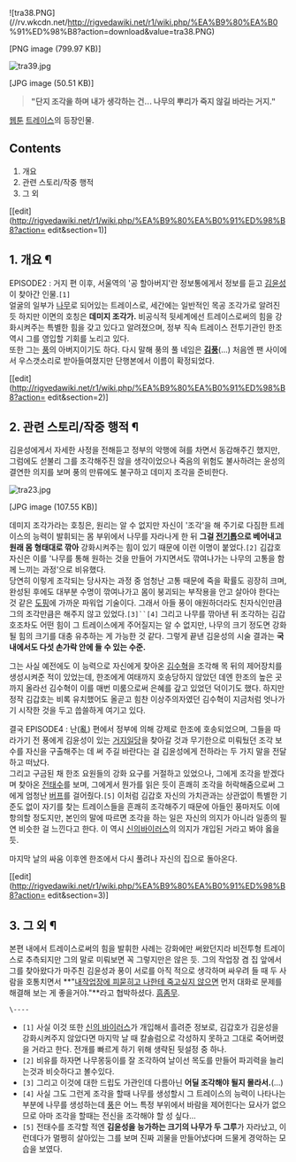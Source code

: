![tra38.PNG](//rv.wkcdn.net/http://rigvedawiki.net/r1/wiki.php/%EA%B9%80%EA%B0
%91%ED%98%B8?action=download&value=tra38.PNG)

[PNG image (799.97 KB)]

  

![tra39.jpg](//rv.wkcdn.net/http://rigvedawiki.net/r1/pds/uploadfile/tra39.jpg
)

[JPG image (50.51 KB)]

  

> **"단지 조각을 하며 내가 생각하는 건... 나무의 뿌리가 죽지 않길 바라는 거지."**

[웹툰](%EC%9B%B9%ED%88%B0.md)
[트레이스](%ED%8A%B8%EB%A0%88%EC%9D%B4%EC%8A%A4%28%EC%9B%B9%ED%88%B0%29.md)의
등장인물.

## Contents

    

1. 개요 
2. 관련 스토리/작중 행적 
3. 그 외 

[[edit](http://rigvedawiki.net/r1/wiki.php/%EA%B9%80%EA%B0%91%ED%98%B8?action=
edit&section=1)]

## 1. 개요 ¶

EPISODE2 : 거지 편 이후, 서울역의 '공 할아버지'란 정보통에게서 정보를 듣고
[김윤성](%EA%B9%80%EC%9C%A4%EC%84%B1.md)이 찾아간 인물.`[1]`  
얼굴의 일부가 [나무](%EB%82%98%EB%AC%B4.md)로 되어있는 트레이스로, 세간에는 일반적인 목공 조각가로 알려진 듯
하지만 이면의 호칭은 **데미지 조각가.** 비공식적 뒷세계에선 트레이스로써의 힘을 강화시켜주는 특별한 힘을 갖고 있다고 알려졌으며, 정부
직속 트레이스 전투기관인 한조 역시 그를 영입할 기회를 노리고 있다.  
또한 그는 [풍](%EA%B9%80%ED%92%8D%28%ED%8A%B8%EB%A0%88%EC%9D%B4%EC%8A%A4%29.md)의
아버지이기도 하다. 다시 말해 풍의 풀 네임은 **[김풍](%EA%B9%80%ED%92%8D.md)**(...) 처음엔 팬 사이에서
우스갯소리로 받아들여졌지만 단행본에서 이름이 확정되었다.

  

[[edit](http://rigvedawiki.net/r1/wiki.php/%EA%B9%80%EA%B0%91%ED%98%B8?action=
edit&section=2)]

## 2. 관련 스토리/작중 행적 ¶

김윤성에게서 자세한 사정을 전해듣고 정부의 악행에 혀를 차면서 동감해주긴 했지만, 그럼에도 섣불리 그를 조각해주진 않을 생각이었으나 죽음의
위험도 불사하려는 윤성의 결연한 의지를 보며 풍의 만류에도 불구하고 데미지 조각을 준비한다.

  

![tra23.jpg](//rv.wkcdn.net/http://rigvedawiki.net/r1/pds/uploadfile/tra23.jpg
)

[JPG image (107.55 KB)]

  

데미지 조각가라는 호칭은, 원리는 알 수 없지만 자신이 '조각'을 해 주기로 다짐한 트레이스의 능력이 발휘되는 몸 부위에서 나무를 자라나게
한 뒤 **그걸 [전기톱](%EC%A0%84%EA%B8%B0%ED%86%B1.md)으로 베어내고 원래 몸 형태대로 깎아** 강화시켜주는
힘이 있기 때문에 이런 이명이 붙었다.`[2]` 김갑호 자신은 이를 '나무를 통해 원하는 것을 만들어 가지면서도 깎여나가는 나무의 고통을
함께 느끼는 과정'으로 비유했다.  
당연히 이렇게 조각되는 당사자는 과정 중 엄청난 고통 때문에 죽을 확률도 굉장히 크며, 완성된 후에도 대부분 수명이 깎여나가고 몸이 붕괴되는
부작용을 안고 살아야 한다는 것 같은 [도핑](%EB%8F%84%ED%95%91.md)에 가까운 파워업 기술이다. 그래서 아들 풍이
애원하더라도 친자식인만큼 그의 조각만큼은 해주지 않고 있었다.`[3]``[4]` 그리고 나무를 깎아낸 뒤 조각하는 김갑호조차도 어떤 힘이 그
트레이스에게 주어질지는 알 수 없지만, 나무의 크기 정도면 강화될 힘의 크기를 대충 유추하는 게 가능한 것 같다. 그렇게 끝낸 김윤성의 시술
결과는 **국내에서도 다섯 손가락 안에 들 수 있는 수준.**

  

그는 사실 예전에도 이 능력으로 자신에게 찾아온 [김수혁](%EA%B9%80%EC%88%98%ED%98%81.md)을 조각해 목 뒤의
제어장치를 생성시켜준 적이 있었는데, 한조에게 여태까지 호송당하지 않았던 데엔 한조의 높은 곳까지 올라선 김수혁이 이를 매번 미룸으로써
은혜를 갚고 있었던 덕이기도 했다. 하지만 정작 김갑호는 비록 유치했어도 올곧고 힘찬 이상주의자였던 김수혁이 지금처럼 엇나가기 시작한 것을
두고 씁쓸하게 여기고 있다.

  

결국 EPISODE4 : 난(亂) 편에서 정부에 의해 강제로 한조에 호송되었으며, 그들을 따라가기 전 풍에게 김윤성이 있는
[거지일당](%EA%B1%B0%EC%A7%80%EC%9D%BC%EB%8B%B9.md)을 찾아갈 것과 무기한으로 미뤄뒀던 조각 보수를
자신을 구출해주는 데 써 주길 바란다는 걸 김윤성에게 전하라는 두 가지 말을 전달하고 떠났다.  
그리고 구금된 채 한조 요원들의 강화 요구를 거절하고 있었으나, 그에게 조각을 받겠다며 찾아온
[전태수](%EC%A0%84%ED%83%9C%EC%88%98.md)를 보며, 그에게서 뭔가를 읽은 듯이 흔쾌히 조각을 허락해줌으로써
그에게 엄청난 [버프](%EB%B2%84%ED%94%84.md)를 걸어줬다.`[5]` 이처럼 김갑호 자신의 가치관과는 상관없이 특별한
기준도 없이 자기를 찾는 트레이스들을 흔쾌히 조각해주기 때문에 아들인 풍마저도 이에 항의할 정도지만, 본인의 말에 따르면 조각을 하는 일은
자신의 의지가 아니라 일종의 필연 비슷한 걸 느낀다고 한다. 이 역시 [신의바이러스](%EC%8B%A0%EC%9D%98%20%EB%B0%94%EC%9D%B4%EB%9F%AC%EC%8A%A4.md)의 의지가
개입된 거라고 봐야 옳을 듯.

  

마지막 날의 싸움 이후엔 한조에서 다시 풀려나 자신의 집으로 돌아온다.

  

[[edit](http://rigvedawiki.net/r1/wiki.php/%EA%B9%80%EA%B0%91%ED%98%B8?action=
edit&section=3)]

## 3. 그 외 ¶

본편 내에서 트레이스로써의 힘을 발휘한 사례는 강화에만 써왔던지라 비전투형 트레이스로 추측되지만 그의 말로 미뤄보면 꼭 그렇지만은 않은 듯.
그의 작업장 겸 집 앞에서 그를 찾아왔다가 마주친 김윤성과 풍이 서로를 아직 적으로 생각하며 싸우려 들 때 두 사람을 호통치면서 **"[내작업장에 피묻히고 나한테 죽고싶지 않으면](%EC%9C%A0%ED%98%88%EC%82%AC%ED%83%9C.md) 먼저 대화로 문제를
해결해 보는 게 좋을거야."**라고 협박하셨다. [흠좀무](%ED%9D%A0%EC%A2%80%EB%AC%B4.md).

`\----`

  * `[1]` 사실 이것 또한 [신의 바이러스](%EC%8B%A0%EC%9D%98%20%EB%B0%94%EC%9D%B4%EB%9F%AC%EC%8A%A4.md)가 개입해서 흘려준 정보로, 김갑호가 김윤성을 강화시켜주지 않았다면 마지막 날 때 칼솔럼으로 각성하지 못하고 그대로 죽어버렸을 거라고 한다. 전개를 빠르게 하기 위해 생략된 뒷설정 중 하나.
  * `[2]` 비유를 하자면 나무몽둥이를 잘 조각하여 날이선 목도를 만들어 파괴력을 늘리는것과 비슷하다고 볼수있다.
  * `[3]` 그리고 이것에 대한 드립도 가관인데 다름아닌 **어딜 조각해야 될지 몰라서.**(...)
  * `[4]` 사실 그도 그런게 조각을 할때 나무를 생성할시 그 트레이스의 능력이 나타나는 부분에 나무를 생성하는데 [풍](%ED%92%8D%28%ED%8A%B8%EB%A0%88%EC%9D%B4%EC%8A%A4%29.md)은 어느 특정 부위에서 바람을 제어힌다는 묘사가 없으므로 아마 조각을 할때는 전신을 조각해야 할 성 싶다...
  * `[5]` 전태수를 조각할 적엔 **김윤성을 능가하는 크기의 나무가 두 그루**가 자라났고, 이런데다가 멀쩡히 살아있는 그를 보며 진짜 괴물을 만들어냈다며 드물게 경악하는 모습을 보였다.

